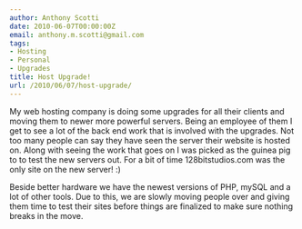 ```yaml
---
author: Anthony Scotti
date: 2010-06-07T00:00:00Z
email: anthony.m.scotti@gmail.com
tags:
- Hosting
- Personal
- Upgrades
title: Host Upgrade!
url: /2010/06/07/host-upgrade/
---
```


My web hosting company is doing some upgrades for all their clients and moving them to newer more powerful servers. Being an employee of them I get to see a lot of the back end work that is involved with the upgrades. Not too many people can say they have seen the server their website is hosted on. Along with seeing the work that goes on I was picked as the guinea pig to to test the new servers out. For a bit of time 128bitstudios.com was the only site on the new server! :)

Beside better hardware we have the newest versions of PHP, mySQL and a lot of other tools. Due to this, we are slowly moving people over and giving them time to test their sites before things are finalized to make sure nothing breaks in the move.
